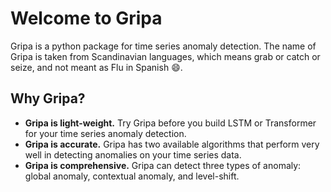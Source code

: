 # Welcome to Gripa

Gripa is a python package for time series anomaly detection. The name of Gripa is taken from Scandinavian languages, which means grab or catch or seize, and not meant as Flu in Spanish :smile:.

## Why Gripa?

* **Gripa is light-weight.** Try Gripa before you build LSTM or Transformer for your time series anomaly detection.
* **Gripa is accurate.** Gripa has two available algorithms that perform very well in detecting anomalies on your time series data.
* **Gripa is comprehensive.** Gripa can detect three types of anomaly: global anomaly, contextual anomaly, and level-shift.
